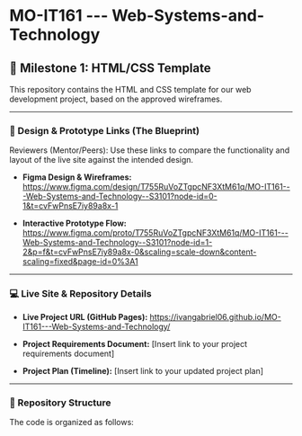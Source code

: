 # MO-IT161 --- Web-Systems-and-Technology

## 🚀 Milestone 1: HTML/CSS Template

This repository contains the HTML and CSS template for our web development project, based on the approved wireframes.

---

### 🎨 Design & Prototype Links (The Blueprint)

Reviewers (Mentor/Peers): Use these links to compare the functionality and layout of the live site against the intended design.

* **Figma Design & Wireframes:**
    https://www.figma.com/design/T755RuVoZTgpcNF3XtM61q/MO-IT161---Web-Systems-and-Technology--S3101?node-id=0-1&t=cvFwPnsE7iy89a8x-1

* **Interactive Prototype Flow:**
    https://www.figma.com/proto/T755RuVoZTgpcNF3XtM61q/MO-IT161---Web-Systems-and-Technology--S3101?node-id=1-2&p=f&t=cvFwPnsE7iy89a8x-0&scaling=scale-down&content-scaling=fixed&page-id=0%3A1

---

### 💻 Live Site & Repository Details

* **Live Project URL (GitHub Pages):**
    https://ivangabriel06.github.io/MO-IT161---Web-Systems-and-Technology/
  
* **Project Requirements Document:**
    [Insert link to your project requirements document]

* **Project Plan (Timeline):**
    [Insert link to your updated project plan]

---

### 📂 Repository Structure

The code is organized as follows:
